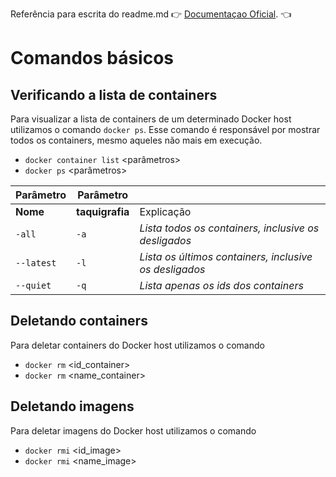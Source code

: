 Referência para escrita do readme.md :point_right: [Documentaçao Oficial](https://docs.docker.com/reference/). :point_left:

# Comandos básicos

## Verificando a lista de containers

Para visualizar a lista de containers de um determinado Docker host utilizamos o comando ```docker ps```.
Esse comando é responsável por mostrar todos os containers, mesmo aqueles não mais em execução.

- ``` docker container list ``` <parâmetros>  
- ``` docker ps ``` <parâmetros>

| Parâmetro     | Parâmetro              |            |
| ------        | ------                 | ------     |
| **Nome**      | **taquigrafia**        | Explicação |
| ```-all```    | ```-a```               | *Lista todos os containers, inclusive os desligados*      |
| ```--latest```| ```-l```               | *Lista os últimos containers, inclusive os desligados*    |
| ```--quiet``` | ```-q```               | *Lista apenas os ids dos containers*  |

## Deletando containers

Para deletar containers do Docker host utilizamos o comando

- ``` docker rm ``` <id_container>
- ``` docker rm ``` <name_container>

## Deletando imagens

Para deletar imagens do Docker host utilizamos o comando

- ``` docker rmi ``` <id_image>
- ``` docker rmi ``` <name_image>